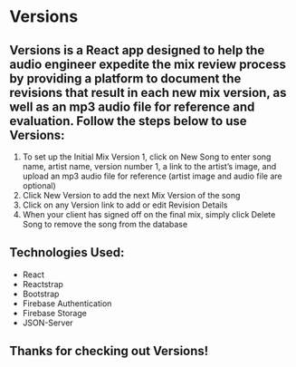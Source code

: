 # Versions

## Versions is a React app designed to help the audio engineer expedite the mix review process by providing a platform to document the revisions that result in each new mix version, as well as an mp3 audio file for reference and evaluation.  Follow the steps below to use Versions:

1. To set up the Initial Mix Version 1, click on New Song to enter song name, artist name, version number 1, a link to the artist’s image, and upload an mp3 audio file for reference (artist image and audio file are optional)
2. Click New Version to add the next Mix Version of the song
3. Click on any Version link to add or edit Revision Details
4. When your client has signed off on the final mix, simply click Delete Song to remove the song from the database

## Technologies Used:
- React
- Reactstrap
- Bootstrap
- Firebase Authentication
- Firebase Storage
- JSON-Server

## Thanks for checking out Versions!
